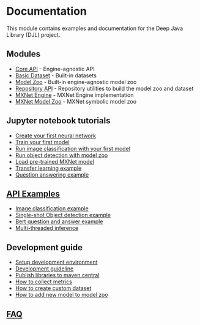 # Documentation

This module contains examples and documentation for the Deep Java Library (DJL) project.
## Modules

- [Core API](../api/README.md) - Engine-agnostic API
- [Basic Dataset](../basicdataset/README.md) - Built-in datasets
- [Model Zoo](../model-zoo/README.md) - Built-in engine-agnostic model zoo
- [Repository API](../repository/README.md) - Repository utilities to build the model zoo and dataset
- [MXNet Engine](../mxnet/mxnet-engine/README.md) - MXNet Engine implementation
- [MXNet Model Zoo](../mxnet/mxnet-model-zoo/README.md) - MXNet symbolic model zoo

## Jupyter notebook tutorials

- [Create your first neural network](../jupyter/create_your_first_network.ipynb)
- [Train your first model](../jupyter/train_your_first_model.ipynb)
- [Run image classification with your first model](../jupyter/image_classification_with_your_model.ipynb)
- [Run object detection with model zoo](../jupyter/object_detection_with_model_zoo.ipynb)
- [Load pre-trained MXNet model](../jupyter/load_mxnet_model.ipynb)
- [Transfer learning example](../jupyter/transfer_learning_on_cifar10.ipynb)
- [Question answering example](../jupyter/BERTQA.ipynb)

## [API Examples](../examples/README.md)

- [Image classification example](../examples/docs/image_classification.md)
- [Single-shot Object detection example](../examples/docs/object_detection.md)
- [Bert question and answer example](../examples/docs/BERT_question_and_answer.md)
- [Multi-threaded inference](../examples/docs/multithread_inference.md)

## Development guide

- [Setup development environment](development/setup.md)
- [Development guideline](development/development_guideline.md)
- [Publish libraries to maven central](development/publish_library.md)
- [How to collect metrics](development/how_to_collect_metrics.md)
- [How to create custom dataset](development/create_your_dataset.md)
- [How to add new model to model zoo](development/add_model_to_model-zoo.md)

## [FAQ](faq.md)
